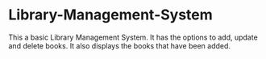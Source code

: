 # Library-Management-System

This a basic Library Management System.
It has the options to add, update and delete books.
It also displays the books that have been added.
